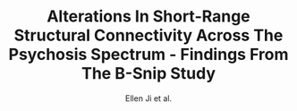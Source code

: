 ---
cat: gaia
subcat: platform
bestof: false
author: Ellen Ji et al.
title: Alterations In Short-Range Structural Connectivity Across The Psychosis Spectrum - Findings From The B-Snip Study
journal: Schizophrenia Bulletin
year: 2020
type: article
url: https -//academic.oup.com/schizophreniabulletin/article/46/Supplement_1/S97/5839281
doi: 10.1093/schbul/sbaa031.226
---